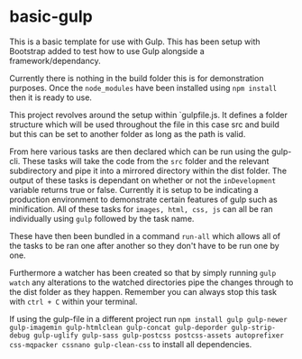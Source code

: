 # basic-gulp

This is a basic template for use with Gulp. This has been setup with Bootstrap added to test how to use Gulp alongside a framework/dependancy. 

Currently there is nothing in the build folder this is for demonstration purposes. Once the `node_modules` have been installed using `npm install` then it is ready to use. 

This project revolves around the setup within `gulpfile.js. It defines a folder structure which will be used throughout the file in this case src and build but this can be set to another folder as long as the path is valid.

From here various tasks are then declared which can be run using the gulp-cli. These tasks will take the code from the `src` folder and the relevant subdirectory and pipe it into a mirrored directory within the dist folder. The output of these tasks is dependant on whether or not the `inDevelopment` variable returns true or false. 
Currently it is setup to be indicating a production environment to demonstrate certain features of gulp such as minification. All of these tasks for `images, html, css, js` can all be ran individually using `gulp` followed by the task name. 

These have then been bundled in a command `run-all` which allows all of the tasks to be ran one after another so they don't have to be run one by one. 

Furthermore a watcher has been created so that by simply running `gulp watch` any alterations to the watched directories pipe the changes through to the dist folder as they happen. Remember you can always stop this task with `ctrl + C` within your terminal. 

If using the gulp-file in a different project run `npm install gulp gulp-newer gulp-imagemin gulp-htmlclean gulp-concat gulp-deporder gulp-strip-debug gulp-uglify gulp-sass gulp-postcss postcss-assets autoprefixer css-mqpacker cssnano gulp-clean-css` to install all dependencies. 

